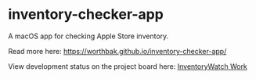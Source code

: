 # inventory-checker-app
A macOS app for checking Apple Store inventory. 

Read more here: https://worthbak.github.io/inventory-checker-app/

View development status on the project board here: [InventoryWatch Work](https://github.com/users/worthbak/projects/1/views/4)
